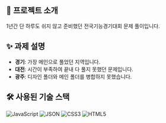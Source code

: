 ## 📑 프로젝트 소개
1년간 단 하루도 쉬지 않고 준비했던 전국기능경기대회 문제 풀이입니다.

## ✨ 과제 설명
- **경기**: 가장 메인으로 풀었던 지역입니다.
- **대전**: 시간이 부족하여 끝내 다 풀지 못했던 문제입니다.
- **광주**: 디자인 폴더와 메인 폴더를 병합하지 못했습니다.

## 🛠 사용된 기술 스택
![JavaScript](https://img.shields.io/badge/JavaScript-F7DF1E?logo=javascript&logoColor=black)
![JSON](https://img.shields.io/badge/JSON-000000?logo=json&logoColor=white)
![CSS3](https://img.shields.io/badge/CSS3-1572B6?logo=css3&logoColor=white)
![HTML5](https://img.shields.io/badge/HTML5-E34F26?logo=html5&logoColor=white)